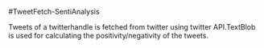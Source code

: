 #TweetFetch-SentiAnalysis

Tweets of a twitterhandle is fetched from twitter using twitter API.TextBlob is used for calculating the positivity/negativity of the tweets.
